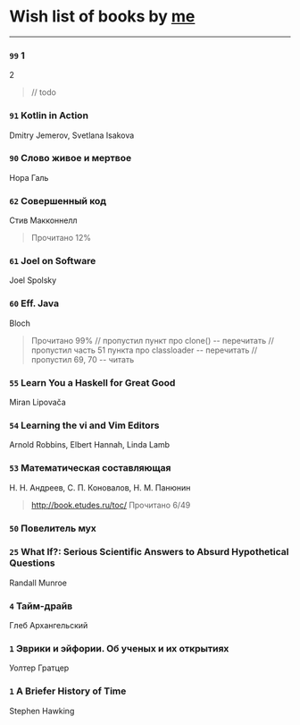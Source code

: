 # Wish list of books by [me](http://www.knigopis.com/#/me/books?u=uJ7AN6q0Bl)
---

### `99` 1
2
> // todo

### `91` Kotlin in Action
Dmitry Jemerov, Svetlana Isakova

### `90` Слово живое и мертвое
Нора Галь

### `62` Совершенный код
Стив Макконнелл
> Прочитано 12%

### `61` Joel on Software
Joel Spolsky

### `60` Eff. Java
Bloch
> Прочитано 99%
> // пропустил пункт про clone() -- перечитать
> // пропустил часть 51 пункта про classloader -- перечитать
> // пропустил 69, 70 -- читать

### `55` Learn You a Haskell for Great Good
Miran Lipovača

### `54` Learning the vi and Vim Editors
Arnold Robbins, Elbert Hannah, Linda Lamb

### `53` Математическая составляющая
Н. Н. Андреев, С. П. Коновалов, Н. М. Панюнин
> http://book.etudes.ru/toc/
> Прочитано 6/49

### `50` Повелитель мух

### `25` What If?: Serious Scientific Answers to Absurd Hypothetical Questions
Randall Munroe

### `4` Тайм-драйв
Глеб Архангельский

### `1` Эврики и эйфории. Об ученых и их открытиях
Уолтер Гратцер

### `1` A Briefer History of Time
Stephen Hawking

